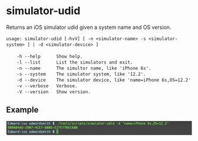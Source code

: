 # simulator-udid

Returns an iOS simulator udid given a system name and OS version.

```
usage: simulator-udid [-hvV] [ -n <simulator-name> -s <simulator-system> ] | -d <simulator-device> ]

    -h --help      Show help.
    -l --list      List the simulators and exit.
    -n --name      The simultor name, like 'iPhone 6s'.
    -s --system    The simulator system, like '12.2'.
    -d --device    The simulator device, like 'name=iPhone 6s,OS=12.2'
    -v --verbose   Verbose.
    -V --version   Show version.
```

## Example

![Example](./Documentation/Example.png)
